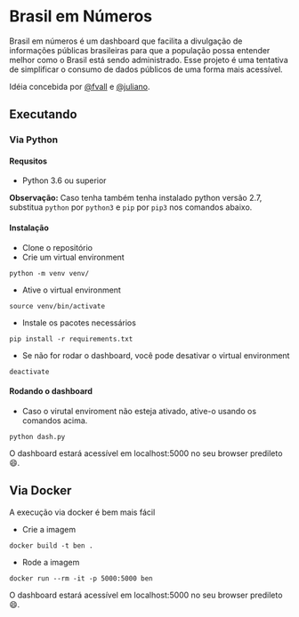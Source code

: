 # Brasil em Números

Brasil em números é um dashboard que facilita a divulgação de informações públicas brasileiras para que a população possa entender melhor como o Brasil está sendo administrado. Esse projeto é uma tentativa de simplificar o consumo de dados públicos de uma forma mais acessível.

Idéia concebida por [@fvall](https://github.com/fvall) e [@juliano](https://github.com/juliano).

## Executando

### Via Python

#### Requsitos

- Python 3.6 ou superior

**Observação:** Caso tenha também tenha instalado python versão 2.7, substitua `python` por `python3` e `pip` por `pip3` nos comandos abaixo.

#### Instalação

- Clone o repositório
- Crie um virtual environment

```
python -m venv venv/
```

- Ative o virtual environment

```
source venv/bin/activate
```

- Instale os pacotes necessários


```
pip install -r requirements.txt
```

- Se não for rodar o dashboard, você pode desativar o virtual environment

```
deactivate
```

#### Rodando o dashboard

- Caso o virutal enviroment não esteja ativado, ative-o usando os comandos acima.

```
python dash.py
```

O dashboard estará acessível em localhost:5000 no seu browser predileto :smile:.

## Via Docker

A execução via docker é bem mais fácil

- Crie a imagem

````
docker build -t ben .
````

- Rode a imagem

````
docker run --rm -it -p 5000:5000 ben
````

O dashboard estará acessível em localhost:5000 no seu browser predileto :smile:.
